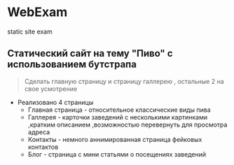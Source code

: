 # WebExam
 static site exam

## Статический сайт на тему "Пиво" с использованием бутстрапа

> Сделать главную страницу и страницу галлерею , остальные 2 на свое усмотрение

- Реализовано 4 страницы
    - Главная страница - относительное классические виды пива
    - Галлерея - карточки заведений с несколькими картинками ,кратким описанием ,возможностью перевернуть для просмотра адреса
    - Контакты - немного аннимированная страница фейковых контактов
    - Блог - страница с мини статьями о посещениях заведений
    
